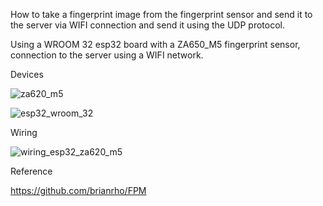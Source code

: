 How to take a fingerprint image from the fingerprint sensor and send it to the server via WIFI connection and send it using the UDP protocol.

Using a WROOM 32 esp32 board with a ZA650_M5 fingerprint sensor, connection to the server using a WIFI network.

Devices

![za620_m5](https://github.com/user-attachments/assets/14af3a2d-02ca-4fc3-a8ae-5622e91fd774)

![esp32_wroom_32](https://github.com/user-attachments/assets/d8972c51-eb1d-4f84-8789-1f0e46056931)

Wiring

![wiring_esp32_za620_m5](https://github.com/user-attachments/assets/390009f2-0eff-4c6e-9907-4e155abcdd4d)

Reference

https://github.com/brianrho/FPM
